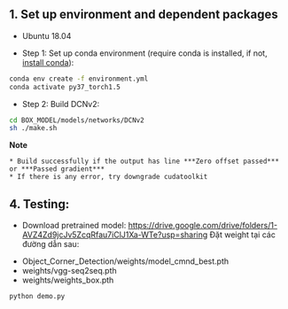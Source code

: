 
## 1. Set up environment and dependent packages
+ Ubuntu 18.04
- Step 1: Set up conda environment (require conda is installed, if not, [install conda](https://docs.conda.io/projects/conda/en/latest/user-guide/install/)):
```bash
conda env create -f environment.yml
conda activate py37_torch1.5
```
- Step 2: Build DCNv2:

```bash
cd BOX_MODEL/models/networks/DCNv2
sh ./make.sh
```
**Note** 

    * Build successfully if the output has line ***Zero offset passed*** or ***Passed gradient***
    * If there is any error, try downgrade cudatoolkit  

## 4. Testing:
- Download pretrained model:  https://drive.google.com/drive/folders/1-AVZ4Zd9jcJv5ZcqRfau7iClJ1Xa-WTe?usp=sharing
Đặt weight tại các đường dẫn sau: 
+ Object_Corner_Detection/weights/model_cmnd_best.pth
+ weights/vgg-seq2seq.pth
+ weights/weights_box.pth
```bash
python demo.py
```
